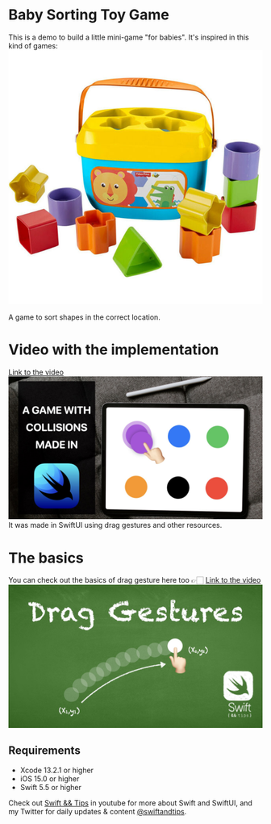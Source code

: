 # Baby Sorting Toy Game
This is a demo to build a little mini-game "for babies". It's inspired in this kind of games:
![Sorting Toy](/babySortingToy.jpeg)

A game to sort shapes in the correct location.

# Video with the implementation
[Link to the video](https://youtu.be/ylcEQHYev1U)
![Baby Toy SwiftUI](babyToyVideo.jpeg)
It was made in SwiftUI using drag gestures and other resources.

# The basics
You can check out the basics of drag gesture here too 👉🏻 [Link to the video](https://youtu.be/muHDX4ij_EQ)
![Drag Gestures in SwiftUI](/dragGestures.jpeg)

## Requirements
- Xcode 13.2.1 or higher
- iOS 15.0 or higher
- Swift 5.5 or higher

Check out [Swift && Tips](https://www.youtube.com/c/SwiftandTips) in youtube for more about Swift and SwiftUI, and my Twitter for daily updates & content [@swiftandtips](https://twitter.com/swiftandtips).
